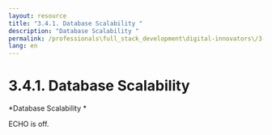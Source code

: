 ```yaml
---
layout: resource
title: "3.4.1. Database Scalability "
description: "Database Scalability "
permalink: /professionals\full_stack_development\digital-innovators\/3-4-1-database-scalability-performance-tuning/
lang: en
---
```


# 3.4.1. Database Scalability 

*Database Scalability *

ECHO is off.
